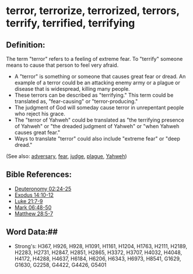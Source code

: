 # terror, terrorize, terrorized, terrors, terrify, terrified, terrifying #

## Definition: ##

The term "terror" refers to a feeling of extreme fear. To "terrify" someone means to cause that person to feel very afraid.

* A "terror" is something or someone that causes great fear or dread. An example of a terror could be an attacking enemy army or a plague or disease that is widespread, killing many people.
* These terrors can be described as "terrifying." This term could be translated as, "fear-causing" or "terror-producing."
* The judgment of God will someday cause terror in unrepentant people who reject his grace.
* The "terror of Yahweh" could be translated as "the terrifying presence of Yahweh" or "the dreaded judgment of Yahweh" or "when Yahweh causes great fear."
* Ways to translate "terror" could also include "extreme fear" or "deep dread."

(See also: [adversary](adversary.md), [fear](../kt/fear.md), [judge](../kt/judge.md), [plague](plague.md), [Yahweh](../kt/yahweh.md))

## Bible References: ##

* [Deuteronomy 02:24-25](rc://en/tn/help/deu/02/24)
* [Exodus 14:10-12](rc://en/tn/help/exo/14/10)
* [Luke 21:7-9](rc://en/tn/help/luk/21/07)
* [Mark 06:48-50](rc://en/tn/help/mrk/06/48)
* [Matthew 28:5-7](rc://en/tn/help/mat/28/05)

## Word Data:##

* Strong's: H367, H926, H928, H1091, H1161, H1204, H1763, H2111, H2189, H2283, H2731, H2847, H2851, H2865, H3372, H3707, H4032, H4048, H4172, H4288, H4637, H6184, H6206, H6343, H6973, H8541, G1629, G1630, G2258, G4422, G4426, G5401
